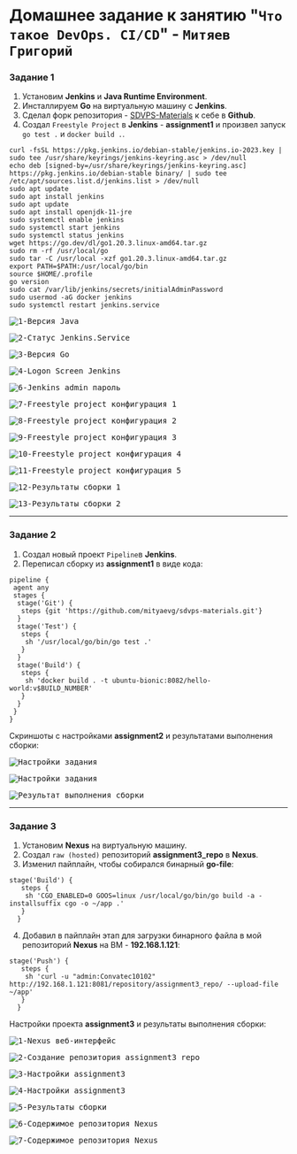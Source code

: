 # Домашнее задание к занятию "`Что такое DevOps. СI/СD`" - `Митяев Григорий`

### Задание 1

1. Установим **Jenkins** и **Java Runtime Environment**.
2. Инсталлируем **Go** на виртуальную машину с **Jenkins**.
3. Сделал форк репозитория - [SDVPS-Materials](https://github.com/mityaevg/sdvps-materials.git) к себе в **Github**.
4. Создал `Freestyle Project` в **Jenkins** - **assignment1** и произвел запуск `go test .` и `docker build .`.

```
curl -fsSL https://pkg.jenkins.io/debian-stable/jenkins.io-2023.key | sudo tee /usr/share/keyrings/jenkins-keyring.asc > /dev/null
echo deb [signed-by=/usr/share/keyrings/jenkins-keyring.asc] https://pkg.jenkins.io/debian-stable binary/ | sudo tee /etc/apt/sources.list.d/jenkins.list > /dev/null
sudo apt update
sudo apt install jenkins
sudo apt update
sudo apt install openjdk-11-jre
sudo systemctl enable jenkins
sudo systemctl start jenkins
sudo systemctl status jenkins
wget https://go.dev/dl/go1.20.3.linux-amd64.tar.gz
sudo rm -rf /usr/local/go
sudo tar -C /usr/local -xzf go1.20.3.linux-amd64.tar.gz
export PATH=$PATH:/usr/local/go/bin
source $HOME/.profile
go version
sudo cat /var/lib/jenkins/secrets/initialAdminPassword
sudo usermod -aG docker jenkins
sudo systemctl restart jenkins.service
```
<kbd>![1-Версия Java](img/8-02_1_java_version.png)</kbd>

<kbd>![2-Статус Jenkins.Service](img/8-02_2_jenkins_service_status.png)</kbd>

<kbd>![3-Версия Go](img/8-02_3_go_version.png)</kbd>

<kbd>![4-Logon Screen Jenkins](img/8-02_4_unlock_jenkins.png)</kbd>

<kbd>![6-Jenkins admin пароль](img/8-02_5_jenkins_admin_password.png)</kbd>

<kbd>![7-Freestyle project конфигурация 1](img/8-02_6_freestyle_project_config1.png)</kbd>

<kbd>![8-Freestyle project конфигурация 2](img/8-02_6_freestyle_project_config2.png)</kbd>

<kbd>![9-Freestyle project конфигурация 3](img/8-02_6_freestyle_project_config3.png)</kbd>

<kbd>![10-Freestyle project конфигурация 4](img/8-02_6_freestyle_project_config4.png)</kbd>

<kbd>![11-Freestyle project конфигурация 5](img/8-02_6_freestyle_project_config5.png)</kbd>

<kbd>![12-Результаты сборки 1](img/8-02_build_2_results1.png)</kbd>

<kbd>![13-Результаты сборки 2](img/8-02_build_2_results2.png)</kbd>

---

### Задание 2

1. Создал новый проект `Pipeline`в **Jenkins**.
2. Переписал сборку из **assignment1** в виде кода:
```
pipeline {
 agent any
 stages {
  stage('Git') {
   steps {git 'https://github.com/mityaevg/sdvps-materials.git'}
  }
  stage('Test') {
   steps {
    sh '/usr/local/go/bin/go test .'
   }
  }
  stage('Build') {
   steps {
    sh 'docker build . -t ubuntu-bionic:8082/hello-world:v$BUILD_NUMBER'
   }
  }
 }
}
```
Скриншоты с настройками **assignment2** и результатами выполнения сборки:

<kbd>![Настройки задания](img/8_02_2_assignment2_config1.png)</kbd>

<kbd>![Настройки задания](img/8_02_2_assignment2_config2.png)</kbd>

<kbd>![Результат выполнения сборки](img/8_02_2_assignment2_build_results.png)</kbd>

---

### Задание 3

1. Установим **Nexus** на виртуальную машину.
2. Cоздал `raw (hosted)` репозиторий **assignment3_repo** в **Nexus**.
3. Изменил пайплайн, чтобы собирался бинарный **go-file**:
```
stage('Build') {
   steps {
    sh 'CGO_ENABLED=0 GOOS=linux /usr/local/go/bin/go build -a -installsuffix cgo -o ~/app .'
   }
  }
```
4. Добавил в пайплайн этап для загрузки бинарного файла в мой репозиторий **Nexus** на ВМ - **192.168.1.121**:
```
stage('Push') {
   steps {
    sh 'curl -u "admin:Convatec10102" http://192.168.1.121:8081/repository/assignment3_repo/ --upload-file ~/app'
   }
  }
```
Настройки проекта **assignment3** и результаты выполнения сборки:

<kbd>![1-Nexus веб-интерфейс](img/8-02_3_nexus_web_interface.png)</kbd>

<kbd>![2-Создание репозитория assignment3_repo](img/8-02_3_raw_hosted_repo.png)</kbd>

<kbd>![3-Настройки assignment3](img/8-02_3_pipeline_config1.png)</kbd>

<kbd>![4-Настройки assignment3](img/8-02_3_pipeline_config2.png)</kbd>

<kbd>![5-Результаты сборки](img/8-02_3_build_results.png)</kbd>

<kbd>![6-Содержимое репозитория Nexus](img/8-02_3_nexus_repository.png)</kbd>

<kbd>![7-Содержимое репозитория Nexus](img/8-02_3_nexus_repository1.png)</kbd>
